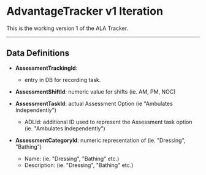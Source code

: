 # AdvantageTracker v1 Iteration

This is the working version 1 of the ALA Tracker.

---

## Data Definitions

- **AssessmentTrackingId**:

  - entry in DB for recording task.

- **AssessmentShiftId**: numeric value for shifts (ie. AM, PM, NOC)
- **AssessmentTaskId**: actual Assessment Option (ie "Ambulates Independently")

  - ADLId: additional ID used to represent the Assessment task option (ie. "Ambulates Independently")

- **AssessmentCategoryId**: numeric representation of (ie. "Dressing", "Bathing")
  - Name: (ie. "Dressing", "Bathing" etc.)
  - Description: (ie. "Dressing", "Bathing" etc.)
